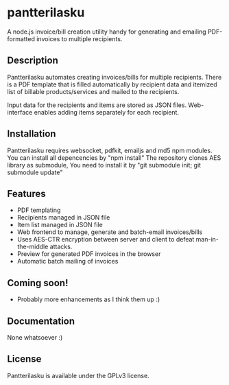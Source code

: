 # pantterilasku

A node.js invoice/bill creation utility handy for generating and emailing PDF-formatted invoices to multiple recipients.

## Description

Pantterilasku automates creating invoices/bills for multiple recipients. There is a PDF template that is filled automatically by recipient data and itemized list of billable products/services and mailed to the recipients.

Input data for the recipients and items are stored as JSON files. Web-interface enables adding items separately for each recipient.

## Installation

Pantterilasku requires websocket, pdfkit, emailjs and md5 npm modules. You can install all depencencies by "npm install"
The repository clones AES library as submodule, You need to install it by "git submodule init; git submodule update"

## Features

* PDF templating
* Recipients managed in JSON file
* Item list managed in JSON file
* Web frontend to manage, generate and batch-email invoices/bills
* Uses AES-CTR encryption between server and client to defeat man-in-the-middle attacks.
* Preview for generated PDF invoices in the browser
* Automatic batch mailing of invoices
  
## Coming soon!

* Probably more enhancements as I think them up :)
    
## Documentation

None whatsoever :)

## License

Pantterilasku is available under the GPLv3 license.
